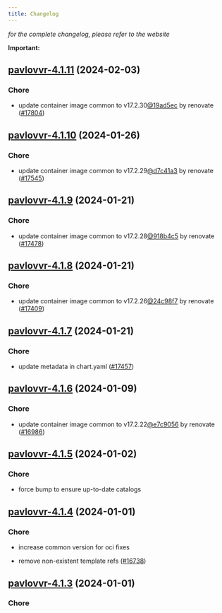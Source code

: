 ```yaml
---
title: Changelog
---
```



*for the complete changelog, please refer to the website*

**Important:**










## [pavlovvr-4.1.11](https://github.com/truecharts/charts/compare/pavlovvr-4.1.10...pavlovvr-4.1.11) (2024-02-03)

### Chore



- update container image common to v17.2.30[@19ad5ec](https://github.com/19ad5ec) by renovate ([#17804](https://github.com/truecharts/charts/issues/17804))


## [pavlovvr-4.1.10](https://github.com/truecharts/charts/compare/pavlovvr-4.1.9...pavlovvr-4.1.10) (2024-01-26)

### Chore



- update container image common to v17.2.29[@d7c41a3](https://github.com/d7c41a3) by renovate ([#17545](https://github.com/truecharts/charts/issues/17545))


## [pavlovvr-4.1.9](https://github.com/truecharts/charts/compare/pavlovvr-4.1.8...pavlovvr-4.1.9) (2024-01-21)

### Chore



- update container image common to v17.2.28[@918b4c5](https://github.com/918b4c5) by renovate ([#17478](https://github.com/truecharts/charts/issues/17478))


## [pavlovvr-4.1.8](https://github.com/truecharts/charts/compare/pavlovvr-4.1.7...pavlovvr-4.1.8) (2024-01-21)

### Chore



- update container image common to v17.2.26[@24c98f7](https://github.com/24c98f7) by renovate ([#17409](https://github.com/truecharts/charts/issues/17409))


## [pavlovvr-4.1.7](https://github.com/truecharts/charts/compare/pavlovvr-4.1.6...pavlovvr-4.1.7) (2024-01-21)

### Chore



- update metadata in chart.yaml ([#17457](https://github.com/truecharts/charts/issues/17457))




## [pavlovvr-4.1.6](https://github.com/truecharts/charts/compare/pavlovvr-4.1.5...pavlovvr-4.1.6) (2024-01-09)

### Chore



- update container image common to v17.2.22[@e7c9056](https://github.com/e7c9056) by renovate ([#16986](https://github.com/truecharts/charts/issues/16986))


## [pavlovvr-4.1.5](https://github.com/truecharts/charts/compare/pavlovvr-4.1.4...pavlovvr-4.1.5) (2024-01-02)

### Chore



- force bump to ensure up-to-date catalogs


## [pavlovvr-4.1.4](https://github.com/truecharts/charts/compare/pavlovvr-4.1.3...pavlovvr-4.1.4) (2024-01-01)

### Chore



- increase common version for oci fixes

- remove non-existent template refs ([#16738](https://github.com/truecharts/charts/issues/16738))


## [pavlovvr-4.1.3](https://github.com/truecharts/charts/compare/pavlovvr-4.1.0...pavlovvr-4.1.3) (2024-01-01)

### Chore


